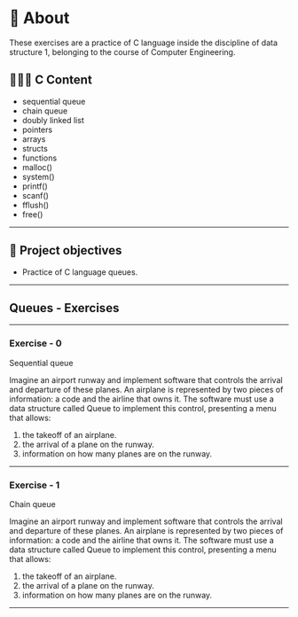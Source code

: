 # 💬 About

These exercises are a practice of C language inside the discipline of data structure 1, belonging to the course of Computer Engineering.

## 👨🏽‍💻 C Content

- sequential queue
- chain queue
- doubly linked list
- pointers
- arrays
- structs
- functions
- malloc()
- system()
- printf()
- scanf()
- fflush()
- free()

---

## 🎯 Project objectives

- Practice of C language queues.

---

## Queues - Exercises

---

### Exercise - 0

Sequential queue

Imagine an airport runway and implement software that controls the arrival and departure of these planes.
An airplane is represented by two pieces of information: a code and the airline that owns it.
The software must use a data structure called Queue to implement this control, presenting a menu that allows:

1. the takeoff of an airplane.
2. the arrival of a plane on the runway.
3. information on how many planes are on the runway.

---

### Exercise - 1

Chain queue

Imagine an airport runway and implement software that controls the arrival and departure of these planes.
An airplane is represented by two pieces of information: a code and the airline that owns it.
The software must use a data structure called Queue to implement this control, presenting a menu that allows:

1. the takeoff of an airplane.
2. the arrival of a plane on the runway.
3. information on how many planes are on the runway.

---
